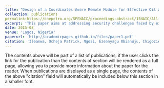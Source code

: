 ```yaml
---
title: "Design of a Coordinates Aware Remote Module for Effective Oil and Gas Pipeline Monitoring Using GPRS, GPS and Google Maps on Android Devices"
collection: publications
permalink:https://onepetro.org/SPENAIC/proceedings-abstract/15NAIC/All-15NAIC/184495
excerpt: 'This paper aims at addressing security challenges faced by oil and gas industries with greater emphasis on oil and gas pipeline security. It also unveils a design of an intelligent security system capable of detecting and tracking intruders within a specified perimeter and also real time transfer of data from such locations of security breach to remote devices.'
date: 2015-08
venue: 'Lagos, Nigeria'
paperurl: 'http://academicpages.github.io/files/paper1.pdf'
citation: 'Ileanwa, Ocheja Patrick, Ngozi, Ezeanyagu Obianuju, Chigozie, Udeh Paschal, and Abu Abu Eyo. "Design of a Coordinates Aware Remote Module for Effective Oil and Gas Pipeline Monitoring Using GPRS, GPS and Google Maps on Android Devices." Paper presented at the SPE Nigeria Annual International Conference and Exhibition, Lagos, Nigeria, August 2015. doi: https://doi.org/10.2118/178391-MS'
---
```


The contents above will be part of a list of publications, if the user clicks the link for the publication than the contents of section will be rendered as a full page, allowing you to provide more information about the paper for the reader. When publications are displayed as a single page, the contents of the above "citation" field will automatically be included below this section in a smaller font.
